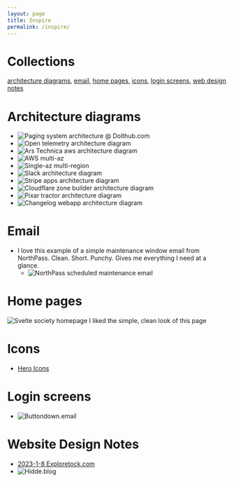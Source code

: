 ```yaml
---
layout: page
title: Inspire
permalink: /inspire/
---
```


# Collections

[architecture diagrams](#architecture-diagrams), [email](#email), [home pages](#home-pages), [icons](#icons), [login screens](#login-screens), [web design notes](#website-design-notes)

# Architecture diagrams

* ![Paging system architecture @ Dolthub.com](/assets/2023/automated_paging_at_dolthub.png)
* ![Open telemetry architecture diagram](/assets/2023/otel_architecture_diagram.png)
* ![Ars Technica aws architecture diagram](/assets/2023/ars-aws-vpc-and-ci-cd-300-1.png)
* ![AWS multi-az](/assets/images/inspire/aws_multiaz_diagram.png)
* ![Single-az multi-region](/assets/images/inspire/singleaz_multiregion_diagram.png)
* ![Slack architecture diagram](/assets/images/inspire/slack_architecture_diagram.png)
* ![Stripe apps architecture diagram](/assets/images/inspire/stripe_apps_arch.png)
* ![Cloudflare zone builder architecture diagram](/assets/images/inspire/cf_zonebuilder_arch.png)
* ![Pixar tractor architecture diagram](/assets/images/inspire/pixar_tractor.png)
* ![Changelog webapp architecture diagram](/assets/images/2022/changelog_server_architecture_diagram.png)

# Email

* I love this example of a simple maintenance window email from NorthPass. Clean. Short. Punchy. Gives me everything I need at a glance.
  * ![NorthPass scheduled maintenance email](/assets/images/inspire/northpass_scheduled_maint_email.png)

# Home pages

![Svelte society homepage](/assets/2024/svelte_society.png)
I liked the simple, clean look of this page

# Icons

* [Hero Icons](https://heroicons.com/)

# Login screens

* ![Buttondown.email](/assets/2024/buttondownemail_login_screen.png)

# Website Design Notes

* [2023-1-8 Exploretock.com](/2023/01/08/design_tock.html)
* ![Hidde.blog](/assets/2023/hidde_blog_home.png)